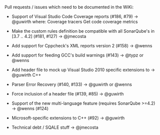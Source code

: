 Pull requests / issues which need to be documented in the WiKi:

- Support of Visual Studio Code Coverage reports (#186, #79)           -> @guwirth
  where:
      Coverage tracers
      Get code coverage metrics

- Make the custom rules definition be compatible with all SonarQube's
  in [3.7 .. 4.2] (#181, #127)                                         -> @jmecosta 
- Add support for Cppcheck's XML reports version 2 (#158)              -> @wenns
- Add support for feeding GCC's build warnings (#143)                  -> @typz or @wenns
- Add header file to mock up Visual Studio 2010 specific extensions to -> @guwirth
  C++
- Parser Error Recovery (#140, #133)                                   -> @guwirth or @wenns
- Force inclusion of a header file (#139, #85)                         -> @guwirth
- Support of the new multi-language feature (requires SonarQube >=4.2) -> @wenns
 (#124)
- Microsoft-specific extensions to C++ (#92)                           -> @guwirth
- Technical debt / SQALE stuff                                         -> @jmecosta
